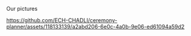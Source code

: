 Our pictures

https://github.com/ECH-CHADLI/ceremony-planner/assets/118133139/a2abd206-6e0c-4a0b-9e06-ed61094a59d2


